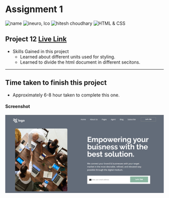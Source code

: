 # Assignment 1

![name](https://img.shields.io/badge/Omkar--Gujja-OG)
![ineuro, lco](https://img.shields.io/badge/iNeuron-LCO-green)
![hitesh choudhary](https://img.shields.io/badge/Hitesh--Choudhary-Full--stack--JS--bootcamp-red)
![HTML & CSS](https://img.shields.io/badge/HTML-CSS-orange)

## Project 12 [Live Link](https://business-og.netlify.app)

-   Skills Gained in this project
    -   Learned about different units used for styling.
    -   Learned to divide the html document in different secitons.

---

## Time taken to finish this project

-   Approximately 6-8 hour taken to complete this one.

#### Screenshot

![Desktop](./ss/preview.png)

